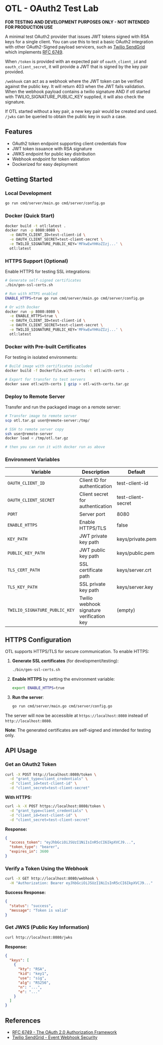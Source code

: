 # OTL - OAuth2 Test Lab

**FOR TESTING AND DEVELOPMENT PURPOSES ONLY - NOT INTENDED FOR PRODUCTION USE**

A minimal test OAuth2 provider that issues JWT tokens signed with RSA keys for a single client.  You can use this to test a basic OAuth2 integration with other OAuth2-Signed payload servicers,
such as [Twilio SendGrid](https://www.twilio.com/docs/sendgrid/for-developers/tracking-events/getting-started-event-webhook-security-features) which implements [RFC 6749](https://datatracker.ietf.org/doc/html/rfc6749#section-4.1.3).

When `/token` is provided with an expected pair of `oauth_client_id` and `oauth_client_secret`, it will provide a JWT that is signed by the key pair provided.

`/webhook` can act as a webhook where the JWT token can be verified against the public key.  It will return 403 when the JWT fails validation.
When the webhook payload contains a twilio signature AND if otl started with TWILIO_SIGNATURE_PUBLIC_KEY supplied, it will also check the signature.

If OTL started without a key pair, a new key pair would be created and used.  `/jwks` can be queried to obtain the public key in such a case.

## Features

- OAuth2 token endpoint supporting client credentials flow
- JWT token issuance with RSA signature
- JWKS endpoint for public key distribution
- Webhook endpoint for token validation
- Dockerized for easy deployment

## Getting Started

### Local Development

```bash
go run cmd/server/main.go cmd/server/config.go
```

### Docker (Quick Start)

```bash
docker build -t otl:latest .
docker run -p 8080:8080 \
  -e OAUTH_CLIENT_ID=test-client-id \
  -e OAUTH_CLIENT_SECRET=test-client-secret \
  -e TWILIO_SIGNATURE_PUBLIC_KEY='MFkwEwYHKoZIzj...' \
  otl:latest
```

### HTTPS Support (Optional)

Enable HTTPS for testing SSL integrations:

```bash
# Generate self-signed certificates
./bin/gen-ssl-certs.sh

# Run with HTTPS enabled
ENABLE_HTTPS=true go run cmd/server/main.go cmd/server/config.go

# Or with Docker
docker run -p 8080:8080 \
  -e ENABLE_HTTPS=true \
  -e OAUTH_CLIENT_ID=test-client-id \
  -e OAUTH_CLIENT_SECRET=test-client-secret \
  -e TWILIO_SIGNATURE_PUBLIC_KEY='MFkwEwYHKoZIzj...' \
  otl:latest
```

### Docker with Pre-built Certificates

For testing in isolated environments:

```bash
# Build image with certificates included
docker build -f Dockerfile.with-certs -t otl:with-certs .

# Export for transfer to test servers
docker save otl:with-certs | gzip > otl-with-certs.tar.gz
```

### Deploy to Remote Server

Transfer and run the packaged image on a remote server:

```bash
# Transfer image to remote server
scp otl.tar.gz user@remote-server:/tmp/

# SSH to remote server copy
ssh user@remote-server
docker load < /tmp/otl.tar.gz

# then you can run it with docker run as above
```

### Environment Variables

| Variable | Description | Default |
|----------|-------------|---------|
| `OAUTH_CLIENT_ID` | Client ID for authentication | test-client-id |
| `OAUTH_CLIENT_SECRET` | Client secret for authentication | test-client-secret |
| `PORT` | Server port | 8080 |
| `ENABLE_HTTPS` | Enable HTTPS/TLS | false |
| `KEY_PATH` | JWT private key path | keys/private.pem |
| `PUBLIC_KEY_PATH` | JWT public key path | keys/public.pem |
| `TLS_CERT_PATH` | SSL certificate path | keys/server.crt |
| `TLS_KEY_PATH` | SSL private key path | keys/server.key |
| `TWILIO_SIGNATURE_PUBLIC_KEY` | Twilio webhook signature verification key | (empty) |

## HTTPS Configuration

OTL supports HTTPS/TLS for secure communication. To enable HTTPS:

1. **Generate SSL certificates** (for development/testing):
   ```bash
   ./bin/gen-ssl-certs.sh
   ```

2. **Enable HTTPS** by setting the environment variable:
   ```bash
   export ENABLE_HTTPS=true
   ```

3. **Run the server**:
   ```bash
   go run cmd/server/main.go cmd/server/config.go
   ```

The server will now be accessible at `https://localhost:8080` instead of `http://localhost:8080`.

**Note**: The generated certificates are self-signed and intended for testing only.

## API Usage

### Get an OAuth2 Token

```bash
curl -X POST http://localhost:8080/token \
  -d "grant_type=client_credentials" \
  -d "client_id=test-client-id" \
  -d "client_secret=test-client-secret"
```

**With HTTPS:**
```bash
curl -k -X POST https://localhost:8080/token \
  -d "grant_type=client_credentials" \
  -d "client_id=test-client-id" \
  -d "client_secret=test-client-secret"
```

**Response:**
```json
{
  "access_token": "eyJhbGciOiJSUzI1NiIsInR5cCI6IkpXVCJ9...",
  "token_type": "bearer",
  "expires_in": 3600
}
```

### Verify a Token Using the Webhook

```bash
curl -X GET http://localhost:8080/webhook \
  -H "Authorization: Bearer eyJhbGciOiJSUzI1NiIsInR5cCI6IkpXVCJ9..."
```

**Success Response:**
```json
{
  "status": "success",
  "message": "Token is valid"
}
```

### Get JWKS (Public Key Information)

```bash
curl http://localhost:8080/jwks
```

**Response:**
```json
{
  "keys": [
    {
      "kty": "RSA",
      "kid": "key1",
      "use": "sig",
      "alg": "RS256",
      "n": "...",
      "e": "..."
    }
  ]
}
```

## References
* [RFC 6749 - The OAuth 2.0 Authorization Framework](https://datatracker.ietf.org/doc/html/rfc6749#section-4.1.3)
* [Twilio SendGrid - Event Webhook Security](https://www.twilio.com/docs/sendgrid/for-developers/tracking-events/getting-started-event-webhook-security-features#oauth-20)
